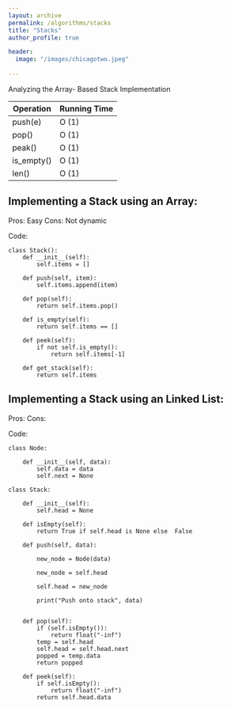 ```yaml
---
layout: archive
permalink: /algorithms/stacks
title: "Stacks"
author_profile: true

header:
  image: "/images/chicagotwo.jpeg"
  
---
```



Analyzing the Array- Based Stack Implementation

| Operation  | Running Time |
|------------|--------------|
| push(e)    | O (1)        |
| pop()      | O (1)        |
| peak()     | O (1)        |
| is_empty() | O (1)        |
| len()      | O (1)        |




## Implementing  a Stack using an Array:

Pros: Easy
Cons: Not dynamic 


Code:

    class Stack():
        def __init__(self):
            self.items = []

        def push(self, item):
            self.items.append(item)				

        def pop(self):
            return self.items.pop()

        def is_empty(self):
            return self.items == []

        def peek(self):
            if not self.is_empty():
                return self.items[-1]

        def get_stack(self):
            return self.items





## Implementing  a Stack using an Linked List:

Pros:
Cons:


Code:

    class Node: 

        def __init__(self, data): 
            self.data = data  
            self.next = None

    class Stack: 

        def __init__(self): 
            self.head = None

        def isEmpty(self): 
            return True if self.head is None else  False 

        def push(self, data): 

            new_node = Node(data)

            new_node = self.head

            self.head = new_node

            print("Push onto stack", data)


        def pop(self): 
            if (self.isEmpty()): 
                return float("-inf") 
            temp = self.head
            self.head = self.head.next 
            popped = temp.data 
            return popped 

        def peek(self): 
            if self.isEmpty(): 
                return float("-inf") 
            return self.head.data 
